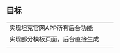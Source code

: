 ## 目标



|                                |      |      |
| ------------------------------ | ---- | ---- |
| 实现坦克官网APP所有后台功能    |      |      |
| 实现部分模板页面，后台直接生成 |      |      |
|                                |      |      |

